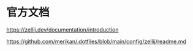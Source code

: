 
# 官方文档
https://zellij.dev/documentation/introduction

https://github.com/merikan/.dotfiles/blob/main/config/zellij/readme.md
